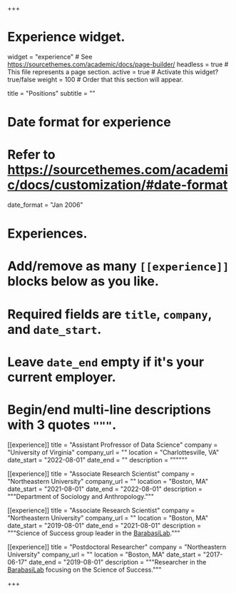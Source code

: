 +++
# Experience widget.
widget = "experience"  # See https://sourcethemes.com/academic/docs/page-builder/
headless = true  # This file represents a page section.
active = true  # Activate this widget? true/false
weight = 100  # Order that this section will appear.

title = "Positions"
subtitle = ""

# Date format for experience
#   Refer to https://sourcethemes.com/academic/docs/customization/#date-format
date_format = "Jan 2006"

# Experiences.
#   Add/remove as many `[[experience]]` blocks below as you like.
#   Required fields are `title`, `company`, and `date_start`.
#   Leave `date_end` empty if it's your current employer.
#   Begin/end multi-line descriptions with 3 quotes `"""`.

[[experience]]
  title = "Assistant Profressor of Data Science"
  company = "University of Virginia"
  company_url = ""
  location = "Charlottesville, VA"
  date_start = "2022-08-01"
  date_end = ""
  description = """"""

[[experience]]
  title = "Associate Research Scientist"
  company = "Northeastern University"
  company_url = ""
  location = "Boston, MA"
  date_start = "2021-08-01"
  date_end = "2022-08-01"
  description = """Department of Sociology and Anthropology."""

[[experience]]
  title = "Associate Research Scientist"
  company = "Northeastern University"
  company_url = ""
  location = "Boston, MA"
  date_start = "2019-08-01"
  date_end = "2021-08-01"
  description = """Science of Success group leader in the [BarabasiLab](https://www.barabasilab.com)."""

[[experience]]
  title = "Postdoctoral Researcher"
  company = "Northeastern University"
  company_url = ""
  location = "Boston, MA"
  date_start = "2017-06-17"
  date_end = "2019-08-01"
  description = """Researcher in the [BarabasiLab](https://www.barabasilab.com) focusing on the Science of Success."""

+++
